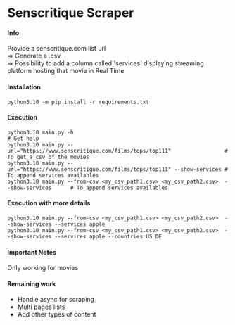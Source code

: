 Senscritique Scraper
====================

#### Info
Provide a senscritique.com list url  
=> Generate a .csv  
=> Possibility to add a column called 'services' displaying streaming platform hosting that movie in Real Time  

#### Installation  
    python3.10 -m pip install -r requirements.txt  

#### Execution  
    python3.10 main.py -h                                                                     # Get help  
    python3.10 main.py --url="https://www.senscritique.com/films/tops/top111"                 # To get a csv of the movies   
    python3.10 main.py --url="https://www.senscritique.com/films/tops/top111" --show-services # To append services availables   
    python3.10 main.py --from-csv <my_csv_path1.csv> <my_csv_path2.csv>  --show-services      # To append services availables   

#### Execution with more details
    python3.10 main.py --from-csv <my_csv_path1.csv> <my_csv_path2.csv>  --show-services --services apple        
    python3.10 main.py --from-csv <my_csv_path1.csv> <my_csv_path2.csv>  --show-services --services apple --countries US DE  

#### Important Notes
Only working for movies

#### Remaining work
- Handle async for scraping
- Multi pages lists
- Add other types of content